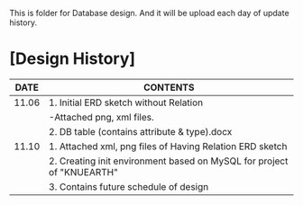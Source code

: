 This is folder for Database design.
And it will be upload each day of update history.



[Design History]
================

  
| DATE  |                                 CONTENTS                                          |
|-------|-----------------------------------------------------------------------------------|
| 11.06 | 1. Initial ERD sketch without Relation                                            |
|       |  -Attached png, xml files.                                                        |
|       | 2. DB table (contains attribute & type).docx                                      |
| 11.10 | 1. Attached xml, png files of Having Relation ERD sketch                          |
|       | 2. Creating init environment based on MySQL for project of "KNUEARTH"             |
|       | 3. Contains future schedule of design                                             |
